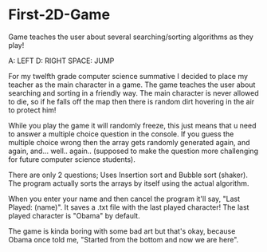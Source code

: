 # First-2D-Game
Game teaches the user about several searching/sorting algorithms as they play!

A: LEFT
D: RIGHT
SPACE: JUMP

For my twelfth grade computer science summative I decided to place my teacher as the main character in a game. The game teaches the user about searching and sorting in a friendly way. The main character is never allowed to die, so if he falls off the map then there is random dirt hovering in the air to protect him!

While you play the game it will randomly freeze, this just means that u need to answer a multiple choice question in the console. If you guess the multiple choice wrong then the array gets randomly generated again, and again, and... well.. again.. (supposed to make the question more challenging for future computer science students). 

There are only 2 questions; Uses Insertion sort and Bubble sort (shaker). The program actually sorts the arrays by itself using the actual algorithm. 

When you enter your name and then cancel the program it'll say, "Last Played: (name)". It saves a .txt file with the last played character! The last played character is "Obama" by default.   

The game is kinda boring with some bad art but that's okay, because Obama once told me, "Started from the bottom and now we are here". 
